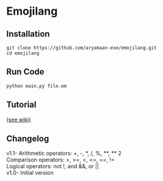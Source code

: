 # Emojilang

## Installation

```
git clone https://github.com/aryamaan-exe/emojilang.git
cd emojilang
```

## Run Code

```
python main.py file.em
```

## Tutorial

[(see wiki)](https://github.com/aryamaan-exe/emojilang/wiki)

## Changelog

v1.1- 
Arithmetic operators: +, -, \*, /, %, \*\*, \*\* 2  
Comparison operators: >, >=, <, <=, ==, !=  
Logical operators: not !, and &&, or ||  
v1.0- Initial version
